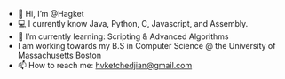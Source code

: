 - 👋 Hi, I’m @Hagket
- 💻 I currently know Java, Python, C, Javascript, and Assembly.
- 🌱 I’m currently learning: Scripting & Advanced Algorithms
- I am working towards my B.S in Computer Science @ the University of Massachusetts Boston
- 📫 How to reach me: hvketchedjian@gmail.com

<!---
Hagket/Hagket is a ✨ special ✨ repository because its `README.md` (this file) appears on your GitHub profile.
You can click the Preview link to take a look at your changes.
--->
